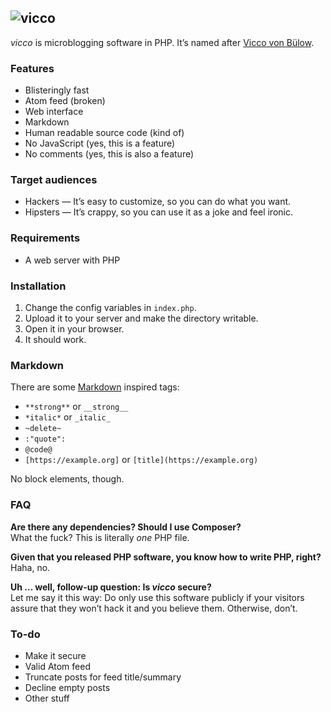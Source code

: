 ## ![vicco](https://cloud.githubusercontent.com/assets/3044987/10921003/8366befc-8273-11e5-9ca3-68b0c12b7b4f.png)
_vicco_ is microblogging software in PHP. It’s named after [Vicco von Bülow](https://en.wikipedia.org/wiki/Vicco_von_B%C3%BClow).

### Features
* Blisteringly fast
* Atom feed (broken)
* Web interface
* Markdown
* Human readable source code (kind of)
* No JavaScript (yes, this is a feature)
* No comments (yes, this is also a feature)

### Target audiences
* Hackers — It’s easy to customize, so you can do what you want.
* Hipsters — It’s crappy, so you can use it as a joke and feel ironic.

### Requirements
* A web server with PHP

### Installation
1. Change the config variables in `index.php`.
2. Upload it to your server and make the directory writable.
3. Open it in your browser.
4. It should work.

### Markdown
There are some [Markdown](https://daringfireball.net/projects/markdown/) inspired tags:

* `**strong**` or `__strong__`
* `*italic*` or `_italic_`
* `~delete~`
* `:"quote":`
* `@code@`
* `[https://example.org]` or `[title](https://example.org)`

No block elements, though.

### FAQ

**Are there any dependencies? Should I use Composer?**  
What the fuck? This is literally _one_ PHP file.

**Given that you released PHP software, you know how to write PHP, right?**  
Haha, no.

**Uh … well, follow-up question: Is _vicco_ secure?**  
Let me say it this way: Do only use this software publicly if your visitors assure that they won’t hack it and you believe them. Otherwise, don’t.

### To-do
* Make it secure
* Valid Atom feed
* Truncate posts for feed title/summary
* Decline empty posts
* Other stuff
